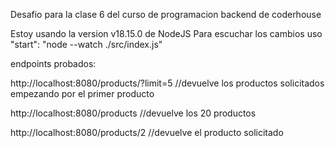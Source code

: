 Desafio para la clase 6 del curso de programacion backend de coderhouse

Estoy usando la version v18.15.0 de NodeJS 
Para escuchar los cambios uso "start": "node --watch ./src/index.js"

endpoints probados:

http://localhost:8080/products/?limit=5     //devuelve los productos solicitados empezando por el primer producto

http://localhost:8080/products              //devuelve los 20 productos

http://localhost:8080/products/2            //devuelve el producto solicitado